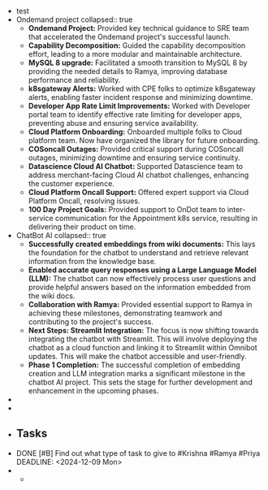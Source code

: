 - test
- Ondemand project
  collapsed:: true
	- **Ondemand Project:** Provided key technical guidance to SRE team that accelerated the Ondemand project's successful launch.
	- **Capability Decomposition:** Guided the capability decomposition effort, leading to a more modular and maintainable architecture.
	- **MySQL 8 upgrade:** Facilitated a smooth transition to MySQL 8 by providing the needed details to Ramya, improving database performance and reliability.
	- **k8sgateway Alerts:** Worked with CPE folks to optimize k8sgateway alerts, enabling faster incident response and minimizing downtime.
	- **Developer App Rate Limit Improvements:** Worked with Developer portal team to identify effective rate limiting for developer apps, preventing abuse and ensuring service availability.
	- **Cloud Platform Onboarding:** Onboarded multiple folks to Cloud platform team. Now have organized the library for future onboarding.
	- **COSoncall Outages:** Provided critical support during COSoncall outages, minimizing downtime and ensuring service continuity.
	- **Datascience Cloud AI Chatbot:** Supported Datascience team to address merchant-facing Cloud AI chatbot challenges, enhancing the customer experience.
	- **Cloud Platform Oncall Support:** Offered expert support via Cloud Platform Oncall, resolving issues.
	- **100 Day Project Goals:** Provided support to OnDot team to inter-service communication for the Appointment k8s service, resulting in delivering their product on time.
- ChatBot AI
  collapsed:: true
	- **Successfully created embeddings from wiki documents:** This lays the foundation for the chatbot to understand and retrieve relevant information from the knowledge base.
	- **Enabled accurate query responses using a Large Language Model (LLM):** The chatbot can now effectively process user questions and provide helpful answers based on the information embedded from the wiki docs.
	- **Collaboration with Ramya:** Provided essential support to Ramya in achieving these milestones, demonstrating teamwork and contributing to the project's success.
	- **Next Steps: Streamlit Integration:** The focus is now shifting towards integrating the chatbot with Streamlit. This will involve deploying the chatbot as a cloud function and linking it to Streamlit within Omnibot updates. This will make the chatbot accessible and user-friendly.
	- **Phase 1 Completion:** The successful completion of embedding creation and LLM integration marks a significant milestone in the chatbot AI project. This sets the stage for further development and enhancement in the upcoming phases.
-
-
- ## Tasks
- DONE [#B] Find out what type of task to give to #Krishna #Ramya #Priya 
  DEADLINE: <2024-12-09 Mon>
-
	-